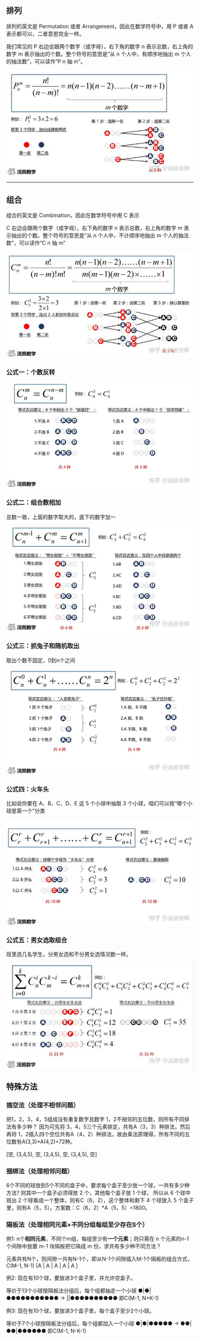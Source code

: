 
## 排列
排列的英文是 Permutation 或者 Arrangement，因此在数学符号中，用 P 或者 A 表示都可以，二者意思完全一样。

我们常见的 P 右边会跟两个数字（或字母），右下角的数字 n 表示总数，右上角的数字 m 表示抽出的个数。整个符号的意思是“从 n 个人中，有顺序地抽出 m 个人的抽法数”，可以读作“P n 抽 m”。

![](./pic/P&C1.png)

----

## 组合
组合的英文是 Combination，因此在数学符号中用 C 表示

C 右边会跟两个数字（或字母），右下角的数字 n 表示总数，右上角的数字 m 表示抽出的个数。整个符号的意思是“从 n 个人中，不计顺序地抽出 m 个人的抽法数”，可以读作“C n 抽 m”

![](./pic/P&C2.png)


### 公式一：个数反转

![](./pic/P&C3.png)


### 公式二：组合数相加

总数一致，上面的数字取大的，底下的数字加一

![](./pic/P&C4.png)


### 公式三：抓兔子和随机取出

取出个数不固定，0到n个之间

![](./pic/P&C5.png)


### 公式四：火车头

比如说你要在 A、B、C、D、E 这 5 个小球中抽取 3 个小球，咱们可以按“哪个小球是第一个”分类

![](./pic/P&C6.png)


### 公式五：男女选取组合

班里选几名学生，分男女选和不分男女选情况数一样。

![](./pic/P&C7.png)



## 特殊方法

### 插空法（处理不相邻问题）

把1，2，3，4，5组成没有重复数字且数字 1，2不相邻的五位数，则所有不同排法有多少种？
因为可先将 3，4，5三个元素排定，共有A（3，3）种排法，然后再将 1，2插入四个空位共有A（4，2）种排法，故由乘法原理得，所有不同的五位数有A(3,3)*A(4,2)=72种。

[空, (3,4,5), 空, (3,4,5), 空, (3,4,5), 空]


### 捆绑法（处理相邻问题）

6个不同的球放到5个不同的盒子中，要求每个盒子至少放一个球，一共有多少种方法?
则其中一个盒子必须得放 2 个，其他每个盒子放 1 个球，
所以从 6 个球中挑出 2 个球看成一个整体，则有C（6，2），这个整体和剩下 4 个球放入 5 个盒子里，则有A（5，5）。方案数：C（6，2）*A（5，5）=1800。

### 隔板法（处理相同元素+不同分组每组至少存在S个）

例1: n个**相同元素**，不同个m组，每组至少有**一个元素**；则只需在 n 个元素的n-1 个间隙中放置 m-1 块隔板把它隔成 m 份，求共有多少种不同方法？

元素共有N个，则间隙一共有N-1个，即从N-1个间隙插入M-1个隔板的组合方式，C(M-1, N-1)
[A | A | A | A | A ]

例2: 现在有10个球，要放进3个盒子里，并允许空盒子。

等价于13个小球按隔板法分组后，每个组都抽走一个小球
●|●|●●●●●●●●●●● -> ||●●●●●●●●●●
即C(M-1, N+K-1)


例3: 现在有10个球，要放进3个盒子里，每个盒子至少2个小球。

等价于7个小球按隔板法分组后，每个组都加入一个小球
●|●|●●●●● -> ●●|●●|●●●●●●
即C(M-1, N-K-1)










